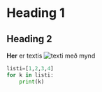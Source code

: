 # Heading 1
## Heading 2 
**Her** er textis
![texti með mynd](https://tskoli.is/wp-content/uploads/2017/07/Tækniskólinn.Háteigsvegi-e1513609921727-705x529.jpg)

```python
listi=[1,2,3,4]
for k in listi:
    print(k)
```

